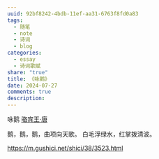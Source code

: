 ```yaml
---
uuid: 92bf8242-4bdb-11ef-aa31-6763f8fd0a83
tags:
  - 随笔
  - note
  - 诗词
  - blog
categories:
  - essay
  - 诗词歌赋
share: "true"
title: 《咏鹅》
date: 2024-07-27
comments: true
description: 
---
```

咏鹅
[骆宾王·唐](2%20Aera/人物/古代/骆宾王·唐.md)

鹅，鹅，鹅，曲项向天歌。
白毛浮绿水，红掌拨清波。


https://m.gushici.net/shici/38/3523.html
